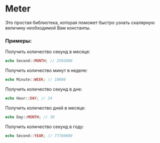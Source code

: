 # Meter
Это простая библиотека, которая поможет быстро узнать скалярную величину необходимой Вам константы.

### Примеры:
Получить количество секунд в месяце:
```php
echo Second::MONTH; // 2592000
```
Получить количество минут в неделе:
```php
echo Minute::WEEK; // 10080
```
Получить количество секунд в дне:
```php
echo Hour::DAY; // 24
```
Получить количество дней в месяце:
```php
echo Day::MONTH; // 30
```
Получить количество секунд в году:
```php
echo Second::YEAR; // 77760000
```